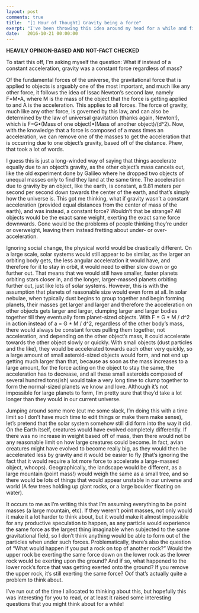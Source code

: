 ```yaml
---
layout: post
comments: true
title:  "[1 Hour of Thought] Gravity being a force"
exerpt: "I've been throwing this idea around my head for a while and finally bothered to take an hour to write about it."
date:   2016-10-21 00:00:00
---
```

**HEAVILY OPINION-BASED AND NOT-FACT CHECKED**

To start this off, I'm asking myself the question: What if instead of a constant acceleration, gravity was a constant force regardless of mass?

  Of the fundamental forces of the universe, the gravitational force that is applied to objects is arguably one of the most important, and much like any other force, it follows the idea of Issac Newton’s second law, namely F=M•A, where M is the mass of the object that the force is getting applied to and A is the acceleration. This applies to all forces. The force of gravity, much like any other force, is governed by this law, and can also be determined by the law of universal gravitation (thanks again, Newton!), which is F=G•(Mass of one object)•(Mass of another object)/(d^2). Now, with the knowledge that a force is composed of a mass times an acceleration, we can remove one of the masses to get the acceleration that is occurring due to one object’s gravity, based off of the distance. Phew, that took a lot of words.

  I guess this is just a long-winded way of saying that things accelerate equally due to an object’s gravity, as the other object’s mass cancels out, like the old experiment done by Galileo where he dropped two objects of unequal masses only to find they land at the same time. The acceleration due to gravity by an object, like the earth, is constant, a 9.81 meters per second per second down towards the center of the earth, and that’s simply how the universe is. This got me thinking, what if gravity wasn’t a constant acceleration (provided equal distances from the center of mass of the earth), and was instead, a constant force? Wouldn’t that be strange? All objects would be the exact same weight, exerting the exact same force downwards. Gone would be the problems of people thinking they’re under or overweight, leaving them instead fretting about under- or over-acceleration.

  Ignoring social change, the physical world would be drastically different. On a large scale, solar systems would still appear to be similar, as the larger an orbiting body gets, the less angular acceleration it would have, and therefore for it to stay in orbit, it would need to either slow down or go further out. That means that we would still have smaller, faster planets orbiting stars closer in, and the longer, larger-massed planets orbiting further out, just like lots of solar systems. However, this is with the assumption that planets of reasonable size would even form at all. In solar nebulae, when typically dust begins to group together and begin forming planets, their masses get larger and larger and therefore the acceleration on other objects gets larger and larger, clumping larger and larger bodies together till they eventually form planet-sized objects. With F = G * M / d^2 in action instead of a = G * M / d^2, regardless of the other body’s mass, there would always be constant forces pulling them together, not acceleration, and depending on the other object’s mass, it could accelerate towards the other object slowly or quickly. With small objects (dust particles and the like), they would be accelerated towards each other very quickly, so a large amount of small asteroid-sized objects would form, and not end up getting much larger than that, because as soon as the mass increases to a large amount, for the force acting on the object to stay the same, the acceleration has to decrease, and all these small asteroids composed of several hundred tons(ish) would take a very long time to clump together to form the normal-sized planets we know and love. Although it’s not impossible for large planets to form, I’m pretty sure that they’d take a lot longer than they would in our current universe.

  Jumping around some more (cut me some slack, I’m doing this with a time limit so I don’t have much time to edit things or make them make sense), let’s pretend that the solar system somehow still did form into the way it did. On the Earth itself, creatures would have evolved completely differently. If there was no increase in weight based off of mass, then there would not be any reasonable limit on how large creatures could become. In fact, avian creatures might have evolved to become really big, as they would then be accelerated less by gravity and it would be easier to fly (that’s ignoring the fact that it would require a lot more force to accelerate a large-massed object, whoops). Geographically, the landscape would be different, as a large mountain (point mass!) would weigh the same as a small tree, and so there would be lots of things that would appear unstable in our universe and world (A few trees holding up giant rocks, or a large boulder floating on water).

  It occurs to me as I’m writing this that I’m assuming everything to be point masses (a large mountain, etc). If they weren’t point masses, not only would it make it a lot harder to think about, but it would make it almost impossible for any productive speculation to happen, as any particle would experience the same force as the largest thing imaginable when subjected to the same gravitational field, so I don’t think anything would be able to form out of the particles when under such forces. Problematically, there’s also the question of “What would happen if you put a rock on top of another rock?” Would the upper rock be exerting the same force down on the lower rock as the lower rock would be exerting upon the ground? And if so, what happened to the lower rock’s force that was getting exerted onto the ground? If you remove the upper rock, it’s still exerting the same force? Oof that’s actually quite a problem to think about.

  I’ve run out of the time I allocated to thinking about this, but hopefully this was interesting for you to read, or at least it raised some interesting questions that you might think about for a while!

